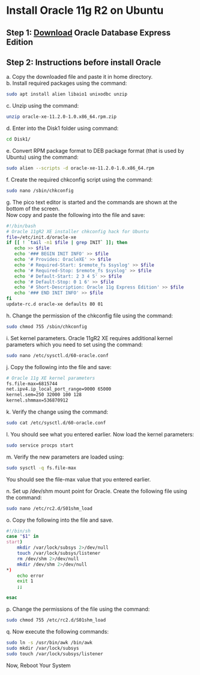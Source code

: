 # Install Oracle 11g R2 on Ubuntu

## Step 1: [Download](https://www.oracle.com/technetwork/database/database-technologies/express-edition/downloads/xe-prior-releases-5172097.html) Oracle Database Express Edition

## Step 2: Instructions before install Oracle

a. Copy the downloaded file and paste it in home directory.  
b. Install required packages using the command:

```bash
sudo apt install alien libaio1 unixodbc unzip
```

c. Unzip using the command:

```bash
unzip oracle-xe-11.2.0-1.0.x86_64.rpm.zip
```

d. Enter into the Disk1 folder using command:

```bash
cd Disk1/
```

e. Convert RPM package format to DEB package format (that is used by Ubuntu) using the command:

```bash
sudo alien --scripts -d oracle-xe-11.2.0-1.0.x86_64.rpm
```

f. Create the required chkconfig script using the command:

```bash
sudo nano /sbin/chkconfig
```

g. The pico text editor is started and the commands are shown at the bottom of the screen.  
Now copy and paste the following into the file and save:

```bash
#!/bin/bash
# Oracle 11gR2 XE installer chkconfig hack for Ubuntu
file=/etc/init.d/oracle-xe
if [[ ! `tail -n1 $file | grep INIT` ]]; then
   echo >> $file
   echo '### BEGIN INIT INFO' >> $file
   echo '# Provides: OracleXE' >> $file
   echo '# Required-Start: $remote_fs $syslog' >> $file
   echo '# Required-Stop: $remote_fs $syslog' >> $file
   echo '# Default-Start: 2 3 4 5' >> $file
   echo '# Default-Stop: 0 1 6' >> $file
   echo '# Short-Description: Oracle 11g Express Edition' >> $file
   echo '### END INIT INFO' >> $file
fi
update-rc.d oracle-xe defaults 80 01
```

h. Change the permission of the chkconfig file using the command:

```bash
sudo chmod 755 /sbin/chkconfig
```

i. Set kernel parameters. Oracle 11gR2 XE requires additional kernel parameters which you need to set using the command:

```bash
sudo nano /etc/sysctl.d/60-oracle.conf
```

j. Copy the following into the file and save:

```bash
# Oracle 11g XE kernel parameters
fs.file-max=6815744
net.ipv4.ip_local_port_range=9000 65000
kernel.sem=250 32000 100 128
kernel.shmmax=536870912
```

k. Verify the change using the command:

```bash
sudo cat /etc/sysctl.d/60-oracle.conf
```

l. You should see what you entered earlier. Now load the kernel parameters:

```bash
sudo service procps start
```

m. Verify the new parameters are loaded using:

```bash
sudo sysctl -q fs.file-max
```

You should see the file-max value that you entered earlier.

n. Set up /dev/shm mount point for Oracle. Create the following file using the command:

```bash
sudo nano /etc/rc2.d/S01shm_load
```

o. Copy the following into the file and save.

```bash
#!/bin/sh
case "$1" in
start)
    mkdir /var/lock/subsys 2>/dev/null
    touch /var/lock/subsys/listener
    rm /dev/shm 2>/dev/null
    mkdir /dev/shm 2>/dev/null
*)
    echo error
    exit 1
    ;;

esac
```

p. Change the permissions of the file using the command:

```bash
sudo chmod 755 /etc/rc2.d/S01shm_load
```

q. Now execute the following commands:

```bash
sudo ln -s /usr/bin/awk /bin/awk
sudo mkdir /var/lock/subsys
sudo touch /var/lock/subsys/listener
```

Now, Reboot Your System
